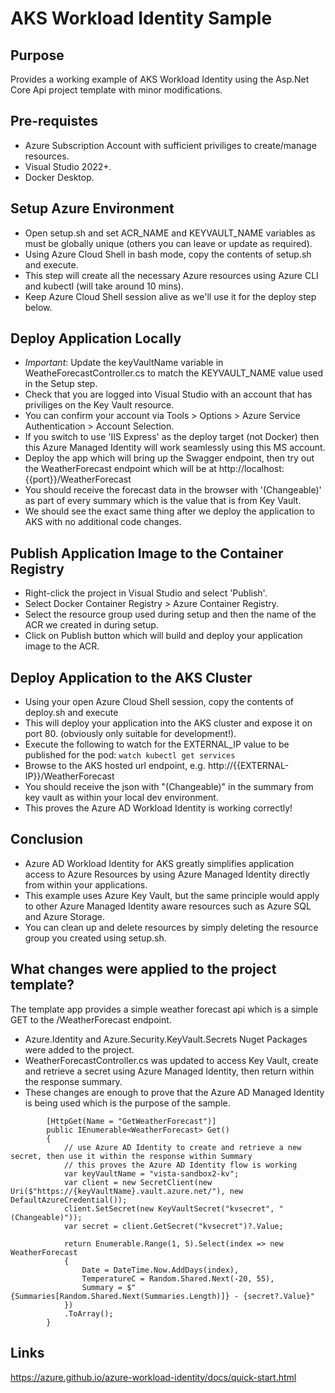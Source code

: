 # AKS Workload Identity Sample

## Purpose
Provides a working example of AKS Workload Identity using the Asp.Net Core Api project template with minor modifications. 

## Pre-requistes
- Azure Subscription Account with sufficient priviliges to create/manage resources.
- Visual Studio 2022+.
- Docker Desktop.

## Setup Azure Environment
- Open setup.sh and set ACR_NAME and KEYVAULT_NAME variables as must be globally unique (others you can leave or update as required).
- Using Azure Cloud Shell in bash mode, copy the contents of setup.sh and execute.
- This step will create all the necessary Azure resources using Azure CLI and kubectl (will take around 10 mins).
- Keep Azure Cloud Shell session alive as we'll use it for the deploy step below.

## Deploy Application Locally 
- *Important*: Update the keyVaultName variable in WeatheForecastController.cs to match the KEYVAULT_NAME value used in the Setup step.
 - Check that you are logged into Visual Studio with an account that has priviliges on the Key Vault resource. 
 - You can confirm your account via Tools > Options > Azure Service Authentication > Account Selection.
 - If you switch to use 'IIS Express' as the deploy target (not Docker) then this Azure Managed Identity will work seamlessly using this MS account. 
 - Deploy the app which will bring up the Swagger endpoint, then try out the WeatherForecast endpoint which will be at http://localhost:{{port}}/WeatherForecast 
 - You should receive the forecast data in the browser with '(Changeable)' as part of every summary which is the value that is from Key Vault.
 - We should see the exact same thing after we deploy the application to AKS with no additional code changes.

## Publish Application Image to the Container Registry
- Right-click the project in Visual Studio and select 'Publish'.
- Select Docker Container Registry > Azure Container Registry.
- Select the resource group used during setup and then the name of the ACR we created in during setup.
- Click on Publish button which will build and deploy your application image to the ACR.

## Deploy Application to the AKS Cluster
- Using your open Azure Cloud Shell session, copy the contents of deploy.sh and execute
- This will deploy your application into the AKS cluster and expose it on port 80. (obviously only suitable for development!).
- Execute the following to watch for the EXTERNAL_IP value to be published for the pod: ```watch kubectl get services```
- Browse to the AKS hosted url endpoint, e.g. http://{{EXTERNAL-IP}}/WeatherForecast 
- You should receive the json with "(Changeable)" in the summary from key vault as within your local dev environment.
- This proves the Azure AD Workload Identity is working correctly!

## Conclusion
- Azure AD Workload Identity for AKS greatly simplifies application access to Azure Resources by using Azure Managed Identity directly from within your applications. 
- This example uses Azure Key Vault, but the same principle would apply to other Azure Managed Identity aware resources such as Azure SQL and Azure Storage.
- You can clean up and delete resources by simply deleting the resource group you created using setup.sh.

## What changes were applied to the project template?
The template app provides a simple weather forecast api which is a simple GET to the /WeatherForecast endpoint. 

- Azure.Identity and Azure.Security.KeyVault.Secrets Nuget Packages were added to the project.
- WeatherForecastController.cs was updated to access Key Vault, create and retrieve a secret using Azure Managed Identity, then return within the response summary.
- These changes are enough to prove that the Azure AD Managed Identity is being used which is the purpose of the sample.

```
        [HttpGet(Name = "GetWeatherForecast")]
        public IEnumerable<WeatherForecast> Get()
        {
            // use Azure AD Identity to create and retrieve a new secret, then use it within the response within Summary
            // this proves the Azure AD Identity flow is working 
            var keyVaultName = "vista-sandbox2-kv";
            var client = new SecretClient(new Uri($"https://{keyVaultName}.vault.azure.net/"), new DefaultAzureCredential());
            client.SetSecret(new KeyVaultSecret("kvsecret", "(Changeable)"));
            var secret = client.GetSecret("kvsecret")?.Value;

            return Enumerable.Range(1, 5).Select(index => new WeatherForecast
            {
                Date = DateTime.Now.AddDays(index),
                TemperatureC = Random.Shared.Next(-20, 55),
                Summary = $"{Summaries[Random.Shared.Next(Summaries.Length)]} - {secret?.Value}"
            })
            .ToArray();
        }

```

## Links
https://azure.github.io/azure-workload-identity/docs/quick-start.html